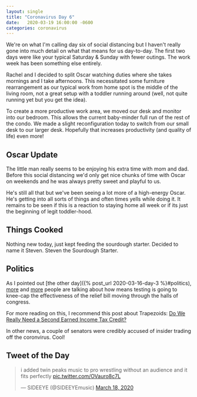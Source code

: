 ```yaml
---
layout: single
title: "Coronavirus Day 6"
date:   2020-03-19 16:00:00 -0600
categories: coronavirus
---
```


We're on what I'm calling day six of social distancing but I haven't really gone into much detail on what that means for us day-to-day. The first two days were like your typical Saturday & Sunday with fewer outings. The work week has been something else entirely.

Rachel and I decided to split Oscar watching duties where she takes mornings and I take afternoons. This necessitated some furniture rearrangement as our typical work from home spot is the middle of the living room, not a great setup with a toddler running around (well, not quite running yet but you get the idea).

To create a more productive work area, we moved our desk and monitor into our bedroom. This allows the current baby-minder full run of the rest of the condo. We made a slight reconfiguration today to switch from our small desk to our larger desk. Hopefully that increases productivity (and quality of life) even more!

## Oscar Update

The little man really seems to be enjoying his extra time with mom and dad. Before this social distancing we'd only get nice chunks of time with Oscar on weekends and he was always pretty sweet and playful to us. 

He's still all that but we've been seeing a lot more of a high-energy Oscar. He's getting into all sorts of things and often times yells while doing it. It remains to be seen if this is a reaction to staying home all week or if its just the beginning of legit toddler-hood.

## Things Cooked

Nothing new today, just kept feeding the sourdough starter. Decided to name it Steven. Steven the Sourdough Starter.

## Politics

As I pointed out [the other day]({% post_url 2020-03-16-day-3 %}#politics), [more][french] and [more][serwer] people are talking about how means testing is going to knee-cap the effectiveness of the relief bill moving through the halls of congress.

For more reading on this, I recommend this post about Trapezoids: [Do We Really Need a Second Earned Income Tax Credit?](https://www.peoplespolicyproject.org/2018/10/19/do-we-really-need-a-second-earned-income-tax-credit/)

In other news, a couple of senators were credibly accused of insider trading off the coronvirus. Cool!

## Tweet of the Day

<blockquote class="twitter-tweet"><p lang="en" dir="ltr">i added twin peaks music to pro wrestling without an audience and it fits perfectly <a href="https://t.co/OVauro8c7L">pic.twitter.com/OVauro8c7L</a></p>&mdash; SIDEEYE (@SIDEEYEmusic) <a href="https://twitter.com/SIDEEYEmusic/status/1240303610430455808?ref_src=twsrc%5Etfw">March 18, 2020</a></blockquote> <script async src="https://platform.twitter.com/widgets.js" charset="utf-8"></script>

[french]: https://twitter.com/DavidAFrench/status/1240770103991578628?s=20
[serwer]: https://twitter.com/AdamSerwer/status/1240759061127335939?s=20